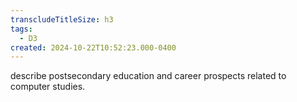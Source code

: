 ```yaml
---
transcludeTitleSize: h3
tags:
  - D3
created: 2024-10-22T10:52:23.000-0400
---
```

describe postsecondary education and career prospects related to computer studies.